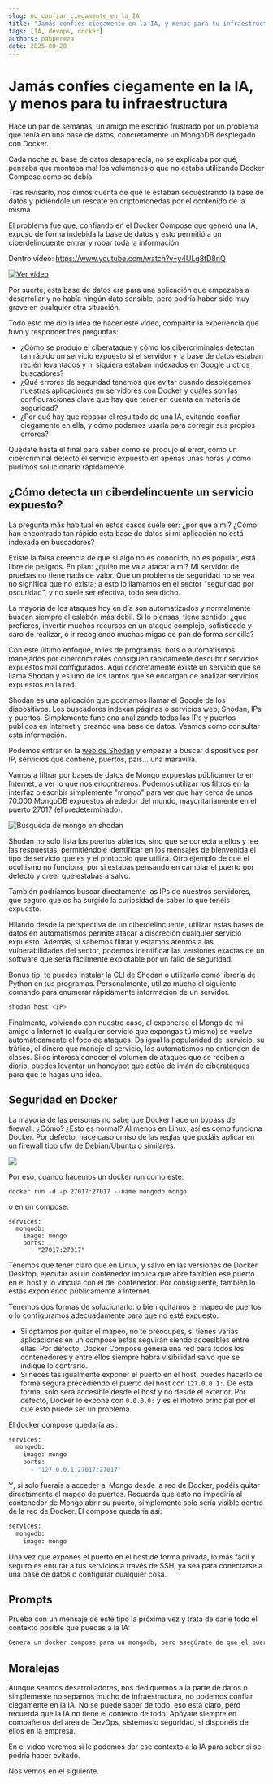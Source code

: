 ```yaml
---
slug: no_confiar_ciegamente_en_la_IA
title: "Jamás confíes ciegamente en la IA, y menos para tu infraestructura"
tags: [IA, devops, docker]
authors: pabpereza
date: 2025-08-20
---
```


# Jamás confíes ciegamente en la IA, y menos para tu infraestructura
Hace un par de semanas, un amigo me escribió frustrado por un problema que tenía en una base de datos, concretamente un MongoDB desplegado con Docker.

Cada noche su base de datos desaparecía, no se explicaba por qué, pensaba que montaba mal los volúmenes o que no estaba utilizando Docker Compose como se debía.

Tras revisarlo, nos dimos cuenta de que le estaban secuestrando la base de datos y pidiéndole un rescate en criptomonedas por el contenido de la misma.

El problema fue que, confiando en el Docker Compose que generó una IA, expuso de forma indebida la base de datos y esto permitió a un ciberdelincuente entrar y robar toda la información.


Dentro vídeo: https://www.youtube.com/watch?v=y4ULg8tD8nQ

[![Ver vídeo](https://img.youtube.com/vi/y4ULg8tD8nQ/maxresdefault.jpg)](https://www.youtube.com/watch?v=y4ULg8tD8nQ)

<!--truncate-->

Por suerte, esta base de datos era para una aplicación que empezaba a desarrollar y no había ningún dato sensible, pero podría haber sido muy grave en cualquier otra situación.

Todo esto me dio la idea de hacer este vídeo, compartir la experiencia que tuvo y responder tres preguntas:

* ¿Cómo se produjo el ciberataque y cómo los cibercriminales detectan tan rápido un servicio expuesto si el servidor y la base de datos estaban recién levantados y ni siquiera estaban indexados en Google u otros buscadores?
* ¿Qué errores de seguridad tenemos que evitar cuando desplegamos nuestras aplicaciones en servidores con Docker y cuáles son las configuraciones clave que hay que tener en cuenta en materia de seguridad?
* ¿Por qué hay que repasar el resultado de una IA, evitando confiar ciegamente en ella, y cómo podemos usarla para corregir sus propios errores?

Quédate hasta el final para saber cómo se produjo el error, cómo un cibercriminal detectó el servicio expuesto en apenas unas horas y cómo pudimos solucionarlo rápidamente.

## ¿Cómo detecta un ciberdelincuente un servicio expuesto?
La pregunta más habitual en estos casos suele ser: ¿por qué a mí? ¿Cómo han encontrado tan rápido esta base de datos si mi aplicación no está indexada en buscadores?

Existe la falsa creencia de que si algo no es conocido, no es popular, está libre de peligros. En plan: ¿quién me va a atacar a mí? Mi servidor de pruebas no tiene nada de valor. Que un problema de seguridad no se vea no significa que no exista; a esto lo llamamos en el sector "seguridad por oscuridad", y no suele ser efectiva, todo sea dicho.

La mayoría de los ataques hoy en día son automatizados y normalmente buscan siempre el eslabón más débil. Si lo piensas, tiene sentido: ¿qué prefieres, invertir muchos recursos en un ataque complejo, sofisticado y caro de realizar, o ir recogiendo muchas migas de pan de forma sencilla?

Con este último enfoque, miles de programas, bots o automatismos manejados por cibercriminales consiguen rápidamente descubrir servicios expuestos mal configurados. Aquí concretamente existe un servicio que se llama Shodan y es uno de los tantos que se encargan de analizar servicios expuestos en la red.

Shodan es una aplicación que podríamos llamar el Google de los dispositivos. Los buscadores indexan páginas o servicios web; Shodan, IPs y puertos. Simplemente funciona analizando todas las IPs y puertos públicos en Internet y creando una base de datos. Veamos cómo consultar esta información.

Podemos entrar en la [web de Shodan](https://www.shodan.io/) y empezar a buscar dispositivos por IP, servicios que contiene, puertos, país... una maravilla.

Vamos a filtrar por bases de datos de Mongo expuestas públicamente en Internet, a ver lo que nos encontramos. Podemos utilizar los filtros en la interfaz o escribir simplemente "mongo" para ver que hay cerca de unos 70.000 MongoDB expuestos alrededor del mundo, mayoritariamente en el puerto 27017 (el predeterminado).

![Búsqueda de mongo en shodan](shodan_mongo.png)

Shodan no solo lista los puertos abiertos, sino que se conecta a ellos y lee las respuestas, permitiéndole identificar en los mensajes de bienvenida el tipo de servicio que es y el protocolo que utiliza. Otro ejemplo de que el ocultismo no funciona, por si estabas pensando en cambiar el puerto por defecto y creer que estabas a salvo.

También podríamos buscar directamente las IPs de nuestros servidores, que seguro que os ha surgido la curiosidad de saber lo que tenéis expuesto.

Hilando desde la perspectiva de un ciberdelincuente, utilizar estas bases de datos en automatismos permite atacar a discreción cualquier servicio expuesto. Además, si sabemos filtrar y estamos atentos a las vulnerabilidades del sector, podemos identificar las versiones exactas de un software que sería fácilmente explotable por un fallo de seguridad.

Bonus tip: te puedes instalar la CLI de Shodan o utilizarlo como librería de Python en tus programas. Personalmente, utilizo mucho el siguiente comando para enumerar rápidamente información de un servidor.
```bash
shodan host <IP>
```

Finalmente, volviendo con nuestro caso, al exponerse el Mongo de mi amigo a Internet (o cualquier servicio que expongas tú mismo) se vuelve automáticamente el foco de ataques. Da igual la popularidad del servicio, su tráfico, el dinero que maneje el servicio, los automatismos no entienden de clases. Si os interesa conocer el volumen de ataques que se reciben a diario, puedes levantar un honeypot que actúe de imán de ciberataques para que te hagas una idea.

## Seguridad en Docker
La mayoría de las personas no sabe que Docker hace un bypass del firewall. ¿Cómo? ¿Esto es normal? Al menos en Linux, así es como funciona Docker. Por defecto, hace caso omiso de las reglas que podáis aplicar en un firewall tipo ufw de Debian/Ubuntu o similares.

![](network_flow.png)

Por eso, cuando hacemos un docker run como este:
```
docker run -d -p 27017:27017 --name mongodb mongo
```

o en un compose:
```
services:
  mongodb:
    image: mongo
    ports:
      - "27017:27017"
```

Tenemos que tener claro que en Linux, y salvo en las versiones de Docker Desktop, ejecutar así un contenedor implica que abre también ese puerto en el host y lo vincula con el del contenedor. Por consiguiente, también lo estás exponiendo públicamente a Internet.

Tenemos dos formas de solucionarlo: o bien quitamos el mapeo de puertos o lo configuramos adecuadamente para que no esté expuesto.

* Si optamos por quitar el mapeo, no te preocupes, si tienes varias aplicaciones en un compose estas seguirán siendo accesibles entre ellas. Por defecto, Docker Compose genera una red para todos los contenedores y entre ellos siempre habrá visibilidad salvo que se indique lo contrario.
* Si necesitas igualmente exponer el puerto en el host, puedes hacerlo de forma segura precediendo el puerto del host con `127.0.0.1:`. De esta forma, solo será accesible desde el host y no desde el exterior. Por defecto, Docker lo expone con `0.0.0.0:` y es el motivo principal por el que esto puede ser un problema.

El docker compose quedaría así:
```bash
services:
  mongodb:
    image: mongo
    ports:
      - "127.0.0.1:27017:27017"
```

Y, si solo fuerais a acceder al Mongo desde la red de Docker, podéis quitar directamente el mapeo de puertos. Recuerda que esto no impediría al contenedor de Mongo abrir su puerto, simplemente solo sería visible dentro de la red de Docker. El compose quedaría así:
```bash
services:
  mongodb:
    image: mongo
```

Una vez que expones el puerto en el host de forma privada, lo más fácil y seguro es enrutar a tus servicios a través de SSH, ya sea para conectarse a una base de datos o configurar cualquier cosa.

## Prompts
Prueba con un mensaje de este tipo la próxima vez y trata de darle todo el contexto posible que puedas a la IA:
```txt
Genera un docker compose para un mongodb, pero asegúrate de que el puerto no esté expuesto públicamente a Internet, ya que solo necesito acceder desde la red local y desde el host.
```

## Moralejas
Aunque seamos desarrolladores, nos dediquemos a la parte de datos o simplemente no sepamos mucho de infraestructura, no podemos confiar ciegamente en la IA. No se puede saber de todo, eso está claro, pero recuerda que la IA no tiene el contexto de todo. Apóyate siempre en compañeros del área de DevOps, sistemas o seguridad, si disponéis de ellos en la empresa.

En el vídeo veremos si le podemos dar ese contexto a la IA para saber si se podría haber evitado.

Nos vemos en el siguiente.



